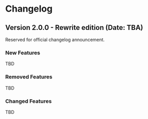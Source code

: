# Changelog

## Version 2.0.0 - Rewrite edition (Date: TBA)

Reserved for official changelog announcement.

### New Features

TBD

### Removed Features

TBD

### Changed Features

TBD
